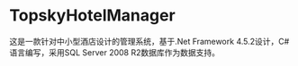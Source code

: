 # TopskyHotelManager
这是一款针对中小型酒店设计的管理系统，基于.Net Framework 4.5.2设计，C#语言编写，采用SQL Server 2008 R2数据库作为数据支持。
